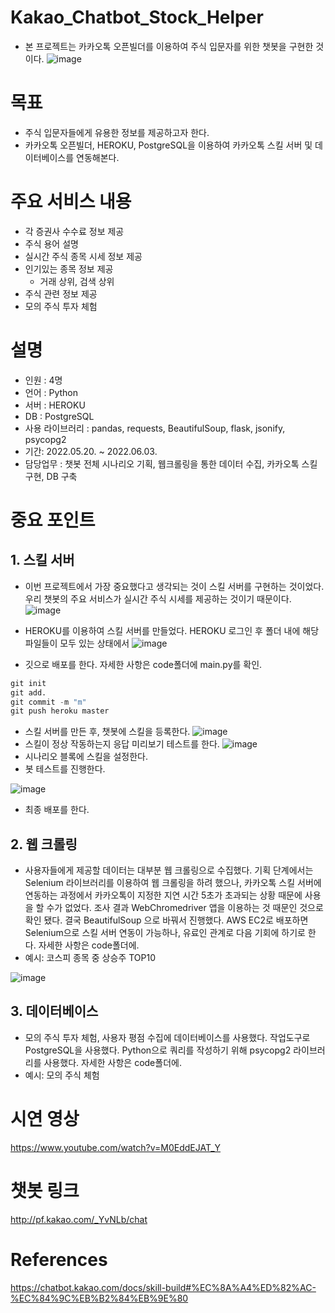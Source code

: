 # Kakao_Chatbot_Stock_Helper
- 본 프로젝트는 카카오톡 오픈빌더를 이용하여 주식 입문자를 위한 챗봇을 구현한 것이다.
![image](https://user-images.githubusercontent.com/101307758/171578468-013ce4e2-e419-4390-8b80-fbb44dd72fc3.png)

# 목표
- 주식 입문자들에게 유용한 정보를 제공하고자 한다.
- 카카오톡 오픈빌더, HEROKU, PostgreSQL을 이용하여 카카오톡 스킬 서버 및 데이터베이스를 연동해본다. 

# 주요 서비스 내용
- 각 증권사 수수료 정보 제공
- 주식 용어 설명
- 실시간 주식 종목 시세 정보 제공
- 인기있는 종목 정보 제공
  - 거래 상위, 검색 상위
- 주식 관련 정보 제공
- 모의 주식 투자 체험
 
# 설명
- 인원 : 4명
- 언어 : Python
- 서버 : HEROKU
- DB : PostgreSQL
- 사용 라이브러리 : pandas, requests, BeautifulSoup, flask, jsonify, psycopg2
- 기간: 2022.05.20. ~ 2022.06.03.
- 담당업무 : 챗봇 전체 시나리오 기획, 웹크롤링을 통한 데이터 수집, 카카오톡 스킬 구현, DB 구축

# 중요 포인트
## 1. 스킬 서버

- 이번 프로젝트에서 가장 중요했다고 생각되는 것이 스킬 서버를 구현하는 것이었다. 우리 챗봇의 주요 서비스가 실시간 주식 시세를 제공하는 것이기 때문이다.
![image](https://user-images.githubusercontent.com/101307758/171761782-64c035d3-7eb6-485a-8678-2123d24984c8.png)

- HEROKU를 이용하여 스킬 서버를 만들었다. HEROKU 로그인 후 폴더 내에 해당 파일들이 모두 있는 상태에서 
![image](https://user-images.githubusercontent.com/101307758/171762093-84ada926-269a-4706-b919-92238d63ae0b.png)
- 깃으로 배포를 한다. 자세한 사항은 code폴더에 main.py를 확인.

```Python
git init
git add.
git commit -m "m"
git push heroku master

```
- 스킬 서버를 만든 후, 챗봇에 스킬을 등록한다.
![image](https://user-images.githubusercontent.com/101307758/171763370-f8cf0ea0-6836-4ebe-a5f6-0a47d962eb3b.png)
- 스킬이 정상 작동하는지 응답 미리보기 테스트를 한다.
![image](https://user-images.githubusercontent.com/101307758/171763453-f1426077-4ee4-49ba-9f66-865201f2377d.png)
- 시나리오 블록에 스킬을 설정한다.
- 봇 테스트를 진행한다.

![image](https://user-images.githubusercontent.com/101307758/171763641-d3caede9-ecec-4a76-b740-a2134861b073.png)
- 최종 배포를 한다.

## 2. 웹 크롤링
- 사용자들에게 제공할 데이터는 대부분 웹 크롤링으로 수집했다. 기획 단계에서는 Selenium 라이브러리를 이용하여 웹 크롤링을 하려 했으나, 카카오톡 스킬 서버에 연동하는 과정에서 카카오톡이 지정한 지연 시간 5초가 초과되는 상황 때문에 사용을 할 수가 없었다. 조사 결과 WebChromedriver 앱을 이용하는 것 때문인 것으로 확인 됐다. 결국 BeautifulSoup 으로 바꿔서 진행했다. AWS EC2로 배포하면 Selenium으로 스킬 서버 연동이 가능하나, 유료인 관계로 다음 기회에 하기로 한다. 자세한 사항은 code폴더에.
- 예시: 코스피 종목 중 상승주 TOP10

![image](https://user-images.githubusercontent.com/101307758/171768102-41624e26-b398-46a7-8e44-2a02523616fc.png)

## 3. 데이터베이스
- 모의 주식 투자 체험, 사용자 평점 수집에 데이터베이스를 사용했다. 작업도구로 PostgreSQL을 사용했다. Python으로 쿼리를 작성하기 위해 psycopg2 라이브러리를 사용했다. 자세한 사항은 code폴더에.
- 예시: 모의 주식 체험




# 시연 영상
https://www.youtube.com/watch?v=M0EddEJAT_Y

# 챗봇 링크
http://pf.kakao.com/_YvNLb/chat

# References
https://chatbot.kakao.com/docs/skill-build#%EC%8A%A4%ED%82%AC-%EC%84%9C%EB%B2%84%EB%9E%80

